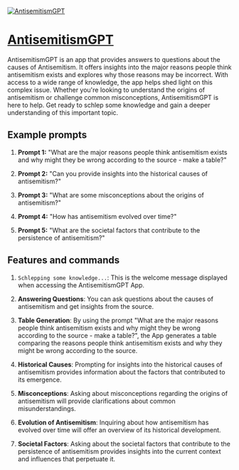 [![AntisemitismGPT](https://files.oaiusercontent.com/file-8od73376SrE1Xf9yUCVXGUTs?se=2123-10-16T22%3A23%3A31Z&sp=r&sv=2021-08-06&sr=b&rscc=max-age%3D31536000%2C%20immutable&rscd=attachment%3B%20filename%3D0f434848-26b7-4307-9f6c-4a703d1cdf50.png&sig=ZsiYgXTtKYkYTRXbVflto6n5Xr54S4UVt9SeXF9FYUc%3D)](https://chat.openai.com/g/g-ffS00E9OE-antisemitismgpt)

# [AntisemitismGPT](https://chat.openai.com/g/g-ffS00E9OE-antisemitismgpt)

AntisemitismGPT is an app that provides answers to questions about the causes of Antisemitism. It offers insights into the major reasons people think antisemitism exists and explores why those reasons may be incorrect. With access to a wide range of knowledge, the app helps shed light on this complex issue. Whether you're looking to understand the origins of antisemitism or challenge common misconceptions, AntisemitismGPT is here to help. Get ready to schlep some knowledge and gain a deeper understanding of this important topic.

## Example prompts

1. **Prompt 1:** "What are the major reasons people think antisemitism exists and why might they be wrong according to the source - make a table?"

2. **Prompt 2:** "Can you provide insights into the historical causes of antisemitism?"

3. **Prompt 3:** "What are some misconceptions about the origins of antisemitism?"

4. **Prompt 4:** "How has antisemitism evolved over time?"

5. **Prompt 5:** "What are the societal factors that contribute to the persistence of antisemitism?"

## Features and commands

1. `Schlepping some knowledge...`: This is the welcome message displayed when accessing the AntisemitismGPT App.

2. **Answering Questions**: You can ask questions about the causes of antisemitism and get insights from the source.

3. **Table Generation**: By using the prompt "What are the major reasons people think antisemitism exists and why might they be wrong according to the source - make a table?", the App generates a table comparing the reasons people think antisemitism exists and why they might be wrong according to the source.

4. **Historical Causes**: Prompting for insights into the historical causes of antisemitism provides information about the factors that contributed to its emergence.

5. **Misconceptions**: Asking about misconceptions regarding the origins of antisemitism will provide clarifications about common misunderstandings.

6. **Evolution of Antisemitism**: Inquiring about how antisemitism has evolved over time will offer an overview of its historical development.

7. **Societal Factors**: Asking about the societal factors that contribute to the persistence of antisemitism provides insights into the current context and influences that perpetuate it.